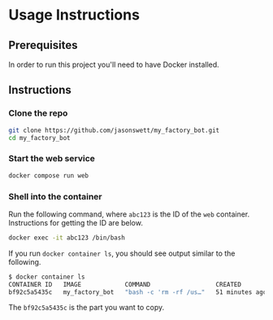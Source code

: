 # Usage Instructions

## Prerequisites

In order to run this project you'll need to have Docker installed.

## Instructions

### Clone the repo

```bash
git clone https://github.com/jasonswett/my_factory_bot.git
cd my_factory_bot
```

### Start the web service

```bash
docker compose run web
```

### Shell into the container

Run the following command, where `abc123` is the ID of the `web` container.
Instructions for getting the ID are below.

```bash
docker exec -it abc123 /bin/bash
```

If you run `docker container ls`, you should see output similar to the following.

```bash
$ docker container ls
CONTAINER ID   IMAGE            COMMAND                  CREATED             STATUS                    PORTS                      NAMES
bf92c5a5435c   my_factory_bot   "bash -c 'rm -rf /us…"   51 minutes ago      Up 51 minutes                                        my_factory_bot_web_run_b0a93042943b
```

The `bf92c5a5435c` is the part you want to copy.
